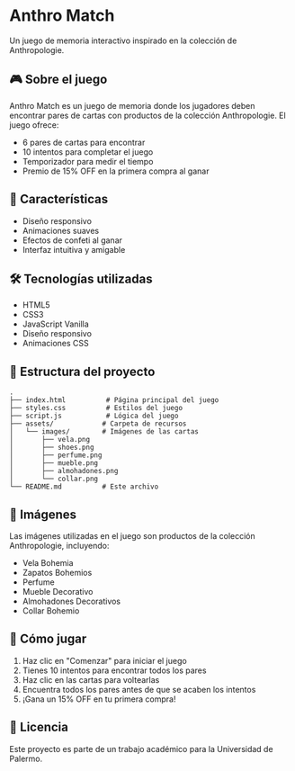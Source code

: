 # Anthro Match

Un juego de memoria interactivo inspirado en la colección de Anthropologie.

## 🎮 Sobre el juego

Anthro Match es un juego de memoria donde los jugadores deben encontrar pares de cartas con productos de la colección Anthropologie. El juego ofrece:

-   6 pares de cartas para encontrar
-   10 intentos para completar el juego
-   Temporizador para medir el tiempo
-   Premio de 15% OFF en la primera compra al ganar

## 🎯 Características

-   Diseño responsivo
-   Animaciones suaves
-   Efectos de confeti al ganar
-   Interfaz intuitiva y amigable

## 🛠️ Tecnologías utilizadas

-   HTML5
-   CSS3
-   JavaScript Vanilla
-   Diseño responsivo
-   Animaciones CSS

## 📁 Estructura del proyecto

```
.
├── index.html          # Página principal del juego
├── styles.css          # Estilos del juego
├── script.js           # Lógica del juego
├── assets/            # Carpeta de recursos
│   └── images/        # Imágenes de las cartas
│       ├── vela.png
│       ├── shoes.png
│       ├── perfume.png
│       ├── mueble.png
│       ├── almohadones.png
│       └── collar.png
└── README.md          # Este archivo
```

## 🎨 Imágenes

Las imágenes utilizadas en el juego son productos de la colección Anthropologie, incluyendo:

-   Vela Bohemia
-   Zapatos Bohemios
-   Perfume
-   Mueble Decorativo
-   Almohadones Decorativos
-   Collar Bohemio

## 🚀 Cómo jugar

1. Haz clic en "Comenzar" para iniciar el juego
2. Tienes 10 intentos para encontrar todos los pares
3. Haz clic en las cartas para voltearlas
4. Encuentra todos los pares antes de que se acaben los intentos
5. ¡Gana un 15% OFF en tu primera compra!

## 📝 Licencia

Este proyecto es parte de un trabajo académico para la Universidad de Palermo.
